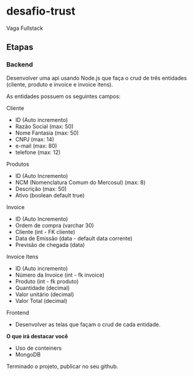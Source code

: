 # desafio-trust
Vaga Fullstack

## Etapas

### Backend

Desenvolver uma api usando Node.js que faça o crud de três entidades (cliente, produto e invoice e invoice itens).

As entidades possuem os seguintes campos:

Cliente

* ID (Auto incremento)
* Razão Social  (max: 50)
* Nome Fantasia (max: 50)
* CNPJ (max: 14)
* e-mail (max: 80)
* telefone (max: 12)

Produtos

* ID (Auto Incremento)
* NCM (Nomenclatura Comum do Mercosul) (max: 8)
* Descrição (max: 50)
* Ativo (boolean default true)

Invoice

* ID (Auto Incremento)
* Ordem de compra (varchar 30)
* Cliente (int - FK cliente)
* Data de Emissão (data - default data corrente)
* Previsão de chegada (data)

Invoice Itens

* ID (Auto incremento)
* Número da Invoice (int - fk invoice)
* Produto (int - fk produto)
* Quantidade (decimal)
* Valor unitário (decimal)
* Valor Total (decimal)

Frontend

* Desenvolver as telas que façam o crud de cada entidade.


**O que irá destacar você**

* Uso de conteiners
* MongoDB

Terminado o projeto, publicar no seu github.